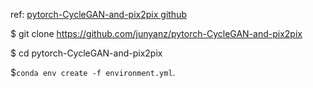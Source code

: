 ref: [pytorch-CycleGAN-and-pix2pix github](https://github.com/junyanz/pytorch-CycleGAN-and-pix2pix/tree/master)


$ git clone https://github.com/junyanz/pytorch-CycleGAN-and-pix2pix

$ cd pytorch-CycleGAN-and-pix2pix

$`conda env create -f environment.yml`.


